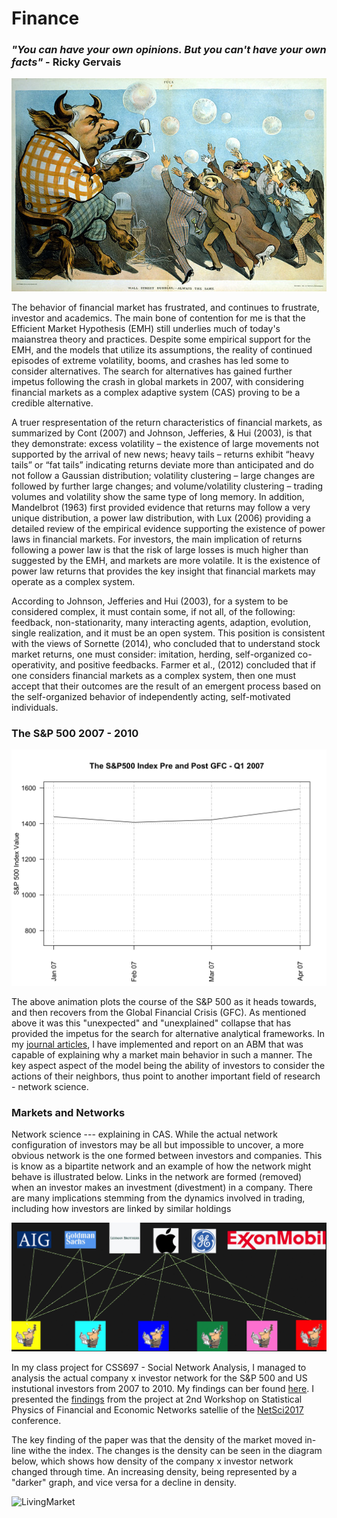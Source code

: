 # Finance

 ### _"You can have your own opinions. But you can't have your own facts"_ - Ricky Gervais

![Bubble](websiteimages/bubble.jpg)

The behavior of financial market has frustrated, and continues to frustrate, investor and academics. The main bone of contention for me is that the Efficient Market Hypothesis (EMH) still underlies much of today's maianstrea theory and practices. Despite some empirical support for the EMH, and the models that utilize its assumptions, the reality of continued episodes of extreme volatility, booms, and crashes has led some to consider alternatives. The search for alternatives has gained further impetus following the crash in global markets in 2007, with considering financial markets as a complex adaptive system (CAS) proving to be a credible alternative.

A truer respresentation of the return characteristics of financial markets, as summarized by Cont (2007) and Johnson, Jefferies, & Hui (2003), is that they demonstrate: excess volatility – the existence of large movements not supported by the arrival of new news; heavy tails – returns exhibit “heavy tails” or “fat tails” indicating returns deviate more than anticipated and do not follow a Gaussian distribution; volatility clustering – large changes are followed by further large changes; and volume/volatility clustering – trading volumes and volatility show the same type of long memory. In addition, Mandelbrot (1963) first provided evidence that returns may follow a very unique distribution, a  power law distribution, with Lux (2006) providing a detailed review of the empirical evidence supporting the existence of power laws in financial markets. For investors, the main implication of returns following a power law is that the risk of large losses is much higher than suggested by the EMH, and markets are more volatile. It is the existence of power law returns that provides the key insight that financial markets may operate as a complex system.

According to Johnson, Jefferies and Hui (2003), for a system to be considered complex, it must contain some, if not all, of the following: feedback, non-stationarity, many interacting agents, adaption, evolution, single realization, and it must be an open system. This position is consistent with the views of Sornette (2014), who concluded that to understand stock market returns, one must consider: imitation, herding, self-organized co-operativity, and positive feedbacks. Farmer et al., (2012) concluded that if one considers financial markets as a complex system, then one must accept that their outcomes are the result of an emergent process based on the self-organized behavior of independently acting, self-motivated individuals.


### The S&P 500 2007 - 2010

![Market](websiteimages/mktOutput.gif)


The above animation plots the course of the S&P 500 as it heads towards, and then recovers from the Global Financial Crisis (GFC). As mentioned above it was this "unexpected" and "unexplained" collapse that has provided the impetus for the search for alternative analytical frameworks. In my [journal articles](papers/  ), I have implemented and report on an ABM that was capable of explaining why a market main behavior in such a manner. The key aspect aspect of the model being the ability of investors to consider the actions of their neighbors, thus point to another important field of research - network science.

### Markets and Networks
Network science   --- explaining in CAS. While the actual network configuration of investors may be all but impossible to uncover, a more obvious network is the one formed between investors and companies. This is know as a bipartite network and an example of how the network might behave is illustrated below. Links in the network are formed (removed) when an investor makes an investment (divestment) in a company. There are many implications stemming from the dynamics involved in trading, including how investors are linked by similar holdings

![NetworkCartoon](websiteimages/cartoonOutput.gif)

In my class project for CSS697 - Social Network Analysis, I managed to analysis the actual company x investor network for the S&P 500 and US instutional investors from 2007 to 2010. My findings can ber found [here](papers/  ). I presented the [findings](papers/) from the project at 2nd Workshop on Statistical Physics of Financial and Economic Networks satellie of the [NetSci2017](http://netsci2017.net/program/satellites) conference. 

The key finding of the paper was that the density of the market moved in-line withe the index. The changes is the density can be seen in the diagram below, which shows how density of the company x investor network changed through time. An increasing density, being represented by a "darker" graph, and vice versa for a decline in density.

![LivingMarket](websiteimages/LivingOutput.gif)


